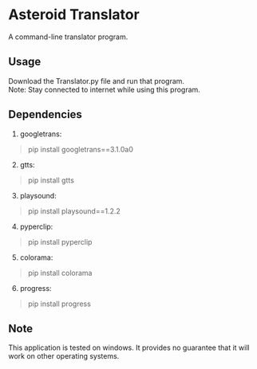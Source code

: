 # Asteroid Translator

A command-line translator program.

## Usage
Download the Translator.py file and run that program. <br/>
Note: Stay connected to internet while using this program.

## Dependencies

1) googletrans:
> pip install googletrans==3.1.0a0
2) gtts:
> pip install gtts
3) playsound:
> pip install playsound==1.2.2
4) pyperclip:
> pip install pyperclip
5) colorama:
> pip install colorama
6) progress:
> pip install progress

## Note
This application is tested on windows. It provides no guarantee that it will work on other operating systems.